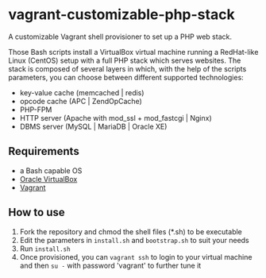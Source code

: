 vagrant-customizable-php-stack
==============================

A customizable Vagrant shell provisioner to set up a PHP web stack.

Those Bash scripts install a VirtualBox virtual machine running a RedHat-like Linux (CentOS) setup with a full PHP stack which serves websites. The stack is composed of several layers in which, with the help of the scripts parameters, you can choose between different supported technologies:
* key-value cache (memcached | redis)
* opcode cache (APC | ZendOpCache)
* PHP-FPM
* HTTP server (Apache with mod_ssl + mod_fastcgi | Nginx)
* DBMS server (MySQL | MariaDB | Oracle XE)

Requirements
------------
* a Bash capable OS
* [Oracle VirtualBox](https://www.virtualbox.org/)
* [Vagrant](https://www.vagrantup.com/)
 
How to use
----------
1. Fork the repository and chmod the shell files (*.sh) to be executable
2. Edit the parameters in `install.sh` and `bootstrap.sh` to suit your needs
3. Run `install.sh`
4. Once provisioned, you can `vagrant ssh` to login to your virtual machine and then `su -` with password 'vagrant' to further tune it
